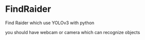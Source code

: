 # FindRaider
Find Raider which use YOLOv3 with python

you should have webcam or camera which can recognize objects

